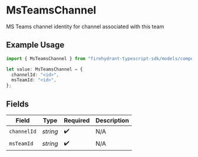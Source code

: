 # MsTeamsChannel

MS Teams channel identity for channel associated with this team

## Example Usage

```typescript
import { MsTeamsChannel } from "firehydrant-typescript-sdk/models/components";

let value: MsTeamsChannel = {
  channelId: "<id>",
  msTeamId: "<id>",
};
```

## Fields

| Field              | Type               | Required           | Description        |
| ------------------ | ------------------ | ------------------ | ------------------ |
| `channelId`        | *string*           | :heavy_check_mark: | N/A                |
| `msTeamId`         | *string*           | :heavy_check_mark: | N/A                |
